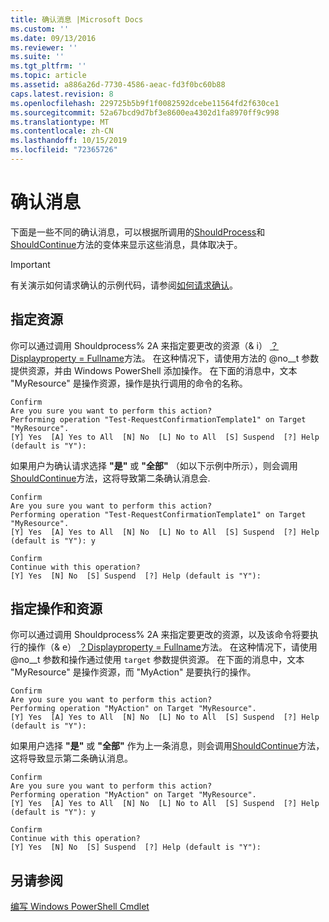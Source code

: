 ```yaml
---
title: 确认消息 |Microsoft Docs
ms.custom: ''
ms.date: 09/13/2016
ms.reviewer: ''
ms.suite: ''
ms.tgt_pltfrm: ''
ms.topic: article
ms.assetid: a886a26d-7730-4586-aeac-fd3f0bc60b88
caps.latest.revision: 8
ms.openlocfilehash: 229725b5b9f1f0082592dcebe11564fd2f630ce1
ms.sourcegitcommit: 52a67bcd9d7bf3e8600ea4302d1fa8970ff9c998
ms.translationtype: MT
ms.contentlocale: zh-CN
ms.lasthandoff: 10/15/2019
ms.locfileid: "72365726"
---
```

# <a name="confirmation-messages"></a>确认消息

下面是一些不同的确认消息，可以根据所调用的[ShouldProcess](/dotnet/api/System.Management.Automation.Cmdlet.ShouldProcess)和[ShouldContinue](/dotnet/api/System.Management.Automation.Cmdlet.ShouldContinue)方法的变体来显示这些消息，具体取决于。

> [!IMPORTANT]
> 有关演示如何请求确认的示例代码，请参阅[如何请求确认](./how-to-request-confirmations.md)。

## <a name="specifying-the-resource"></a>指定资源

你可以通过调用 Shouldprocess% 2A 来指定要更改的资源（& i） [？Displayproperty = Fullname](/dotnet/api/System.Management.Automation.Cmdlet.ShouldProcess?view=powershellsdk-1.1.0)方法。 在这种情况下，请使用方法的 @no__t 参数提供资源，并由 Windows PowerShell 添加操作。 在下面的消息中，文本 "MyResource" 是操作资源，操作是执行调用的命令的名称。

```output
Confirm
Are you sure you want to perform this action?
Performing operation "Test-RequestConfirmationTemplate1" on Target "MyResource".
[Y] Yes  [A] Yes to All  [N] No  [L] No to All  [S] Suspend  [?] Help (default is "Y"):
```

如果用户为确认请求选择 **"是"** 或 **"全部"** （如以下示例中所示），则会调用[ShouldContinue](/dotnet/api/System.Management.Automation.Cmdlet.ShouldContinue)方法，这将导致第二条确认消息会.

```output
Confirm
Are you sure you want to perform this action?
Performing operation "Test-RequestConfirmationTemplate1" on Target "MyResource".
[Y] Yes  [A] Yes to All  [N] No  [L] No to All  [S] Suspend  [?] Help (default is "Y"): y

Confirm
Continue with this operation?
[Y] Yes  [N] No  [S] Suspend  [?] Help (default is "Y"):
```

## <a name="specifying-the-operation-and-resource"></a>指定操作和资源

你可以通过调用 Shouldprocess% 2A 来指定要更改的资源，以及该命令将要执行的操作（& e） [？Displayproperty = Fullname](/dotnet/api/System.Management.Automation.Cmdlet.ShouldProcess?view=powershellsdk-1.1.0)方法。 在这种情况下，请使用 @no__t 参数和操作通过使用 `target` 参数提供资源。 在下面的消息中，文本 "MyResource" 是操作资源，而 "MyAction" 是要执行的操作。

```output
Confirm
Are you sure you want to perform this action?
Performing operation "MyAction" on Target "MyResource".
[Y] Yes  [A] Yes to All  [N] No  [L] No to All  [S] Suspend  [?] Help (default is "Y"):
```

如果用户选择 **"是"** 或 **"全部"** 作为上一条消息，则会调用[ShouldContinue](/dotnet/api/System.Management.Automation.Cmdlet.ShouldContinue)方法，这将导致显示第二条确认消息。

```output
Confirm
Are you sure you want to perform this action?
Performing operation "MyAction" on Target "MyResource".
[Y] Yes  [A] Yes to All  [N] No  [L] No to All  [S] Suspend  [?] Help (default is "Y"): y

Confirm
Continue with this operation?
[Y] Yes  [N] No  [S] Suspend  [?] Help (default is "Y"):
```

## <a name="see-also"></a>另请参阅

[编写 Windows PowerShell Cmdlet](./writing-a-windows-powershell-cmdlet.md)
